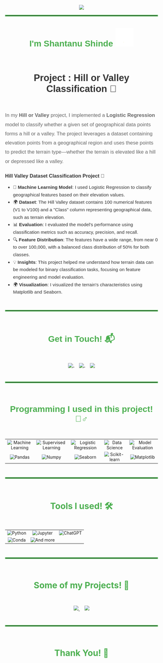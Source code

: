 <p align="center">
  <img src="https://www.kdnuggets.com/wp-content/uploads/nisha-logistic-regression-classification_6.gif" height="230"/>
</p>

<hr style="border: 2px solid #4CAF50;"/>

<h1 align="center" style="font-family: 'Arial', sans-serif; color: #4CAF50;">
  I'm <a href="https://github.com/ShantanuShinde" style="text-decoration: none; color: #4CAF50; font-weight: bold;">Shantanu Shinde</a>
  <img src="https://github.com/Kathryn-Jie/Kathryn-Jie/blob/main/wave.gif" width="60px"/>
</h1>

<br>

<h1 style="text-align: center; color: #333; font-family: 'Arial', sans-serif; font-size: 2.2em; font-weight: bold;">Project : Hill or Valley Classification 🌄</h1>

<br>

<p style="font-size: 1.2em; font-family: 'Arial', sans-serif; color: #666; line-height: 1.8;">
  In my <strong>Hill or Valley</strong> project, I implemented a <strong>Logistic Regression</strong> model to classify whether a given set of geographical data points forms a hill or a valley. The project leverages a dataset containing elevation points from a geographical region and uses these points to predict the terrain type—whether the terrain is elevated like a hill or depressed like a valley.
</p>

<h3 style="font-family: 'Arial', sans-serif; color: #333;">Hill Valley Dataset Classification Project 🌄</h3>
<ul style="font-size: 1.1em; color: #333; font-family: 'Arial', sans-serif; line-height: 1.6;">
  <li>🧠 <strong>Machine Learning Model</strong>: I used Logistic Regression to classify geographical features based on their elevation values.</li>
  <li>🌍 <strong>Dataset</strong>: The Hill Valley dataset contains 100 numerical features (V1 to V100) and a "Class" column representing geographical data, such as terrain elevation.</li>
  <li>📊 <strong>Evaluation</strong>: I evaluated the model's performance using classification metrics such as accuracy, precision, and recall.</li>
  <li>🔍 <strong>Feature Distribution</strong>: The features have a wide range, from near 0 to over 100,000, with a balanced class distribution of 50% for both classes.</li>
  <li>💡 <strong>Insights</strong>: This project helped me understand how terrain data can be modeled for binary classification tasks, focusing on feature engineering and model evaluation.</li>
  <li>🌍 <strong>Visualization</strong>: I visualized the terrain's characteristics using Matplotlib and Seaborn.</li>
</ul>

<br>
<hr style="border: 2px solid #4CAF50;"/>
<br>

<h1 align="center" style="font-family: 'Arial', sans-serif; color: #4CAF50;">Get in Touch! 📬</h1>

<br>

<p align="center">
  <a href="https://www.linkedin.com/in/shantanu-shinde-a11b63170/" target="blank">
    <img align="center" src="https://img.shields.io/badge/Shantanu%20Shinde-0077B5?style=for-the-badge&logo=linkedin&logoColor=white" />
  </a> 
  &nbsp;&nbsp;&nbsp;  
  <a href="mailto:shantanushinde233@gmail.com" target="blank">
    <img align="center" src="https://img.shields.io/badge/shantanushinde233@gmail.com-D14836?style=for-the-badge&logo=gmail&logoColor=white" />
  </a>    
  &nbsp;&nbsp;&nbsp;       
  <a href="https://github.com/shantanushinde99?tab=overview&from=2024-11-01&to=2024-11-24" target="blank">
    <img align="center" src="https://img.shields.io/badge/ShantanuShinde-100000?style=for-the-badge&logo=github&logoColor=white" />
  </a>
</p>

<br>
<hr style="border: 2px solid #4CAF50;"/>
<br>

<h1 align="center" style="font-family: 'Arial', sans-serif; color: #4CAF50;">Programming I used in this project! 🤸‍♂</h1>

<br>

<table style="margin-left: auto; margin-right: auto; text-align: center;">
  <tr>
    <td><img src="https://img.shields.io/badge/Machine%20Learning-brightgreen?style=for-the-badge" alt="Machine Learning" /></td>
    <td><img src="https://img.shields.io/badge/ML-Supervised%20Learning-brightgreen?style=for-the-badge" alt="Supervised Learning" /></td>
    <td><img src="https://img.shields.io/badge/ML-Logistic%20Regression-brightgreen?style=for-the-badge" alt="Logistic Regression" /></td>
    <td><img src="https://img.shields.io/badge/Data%20Science-blue?style=for-the-badge" alt="Data Science" /></td>
    <td><img src="https://img.shields.io/badge/Model%20Evaluation-blue?style=for-the-badge" alt="Model Evaluation" /></td>
  </tr>
  <tr>
    <td><img src="https://img.shields.io/badge/Pandas-2C2D72?style=for-the-badge&logo=pandas&logoColor=white" alt="Pandas" /></td>
    <td><img src="https://img.shields.io/badge/Numpy-777BB4?style=for-the-badge&logo=numpy&logoColor=white" alt="Numpy" /></td>
    <td><img src="https://img.shields.io/badge/Seaborn-3776AB?style=for-the-badge&logo=seaborn&logoColor=white" alt="Seaborn" /></td>
    <td><img src="https://img.shields.io/badge/Scikit_learn-F7931E?style=for-the-badge&logo=scikit-learn&logoColor=white" alt="Scikit-learn" /></td>
    <td><img src="https://img.shields.io/badge/Matplotlib-3C3C3C?style=for-the-badge&logo=matplotlib&logoColor=white" alt="Matplotlib" /></td>
  </tr>
</table>

<br>
<hr style="border: 2px solid #4CAF50;"/>
<br>

<h1 style="text-align: center; color: #4CAF50;">Tools I used! 🛠️</h1>

<br>

<table style="margin-left: auto; margin-right: auto; text-align: center;">
  <tr>
    <td><img src="https://img.shields.io/badge/Python-FFD43B?style=for-the-badge&logo=python&logoColor=darkgreen" alt="Python" /></td>
    <td><img src="https://img.shields.io/badge/Jupyter-F37626.svg?&style=for-the-badge&logo=Jupyter&logoColor=white" alt="Jupyter" /></td>
    <td><img src="https://img.shields.io/badge/ChatGPT-25A4B0?style=for-the-badge&logo=openai&logoColor=white" alt="ChatGPT" /></td>
  </tr>
  <tr>
    <td><img src="https://img.shields.io/badge/conda-342B029.svg?&style=for-the-badge&logo=anaconda&logoColor=white" alt="Conda" /></td>
    <td><img src="https://img.shields.io/badge/and%20more!-yellow?style=for-the-badge" alt="And more" /></td>
  </tr>
</table>

<br>
<hr style="border: 2px solid #4CAF50;"/>
<br>

<h1 style="text-align: center; color: #4CAF50;">Some of my Projects! 🎨</h1>

<br>

<p align="center">
  <a href="https://github.com/shantanushinde99/Fuel-Consumption-3">
    <img src="https://github-readme-stats.vercel.app/api/pin/?username=shantanushinde99&repo=Fuel-Consumption-3" />
  </a>
  &nbsp;&nbsp;&nbsp;
  <a href="https://github.com/shantanushinde99/Auto-Scroll-Website-using-Eye-Pupils">
    <img src="https://github-readme-stats.vercel.app/api/pin/?username=shantanushinde99&repo=Auto-Scroll-Website-using-Eye-Pupils" />
  </a>
</p>

<br>
<hr style="border: 2px solid #4CAF50;"/>
<br>

<h1 style="text-align: center; color: #4CAF50;">Thank You! 🤵</h1>

